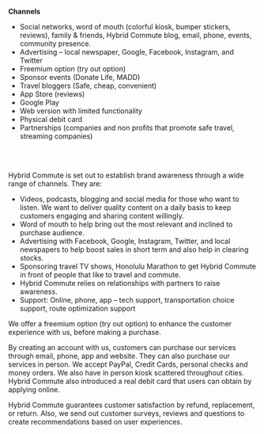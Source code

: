 <b>Channels</b>
<ul>
  <li>Social networks, word of mouth (colorful kiosk, bumper stickers, reviews), family & friends, Hybrid Commute blog, email, phone, events, community presence.</li>
  <li>Advertising – local newspaper, Google, Facebook, Instagram, and Twitter</li>
  <li>Freemium option (try out option)</li>
  <li>Sponsor events (Donate Life, MADD)</li>
  <li>Travel bloggers (Safe, cheap, convenient)</li>
  <li>App Store (reviews)</li>
  <li>Google Play</li>
  <li>Web version with limited functionality</li>
  <li>Physical debit card</li>
  <li>Partnerships (companies and non profits that promote safe travel, streaming companies)</li>
 </ul>
 
 <br><br>
 <p>Hybrid Commute is set out to establish brand awareness through a wide range of channels. They are:</p>
 <ul>
  <li>Videos, podcasts, blogging and social media for those who want to listen. We want to deliver quality content on a daily basis to keep customers engaging and sharing content willingly.</li>
  <li>Word of mouth to help bring out the most relevant and inclined to purchase audience.</li>
  <li>Advertising with Facebook, Google, Instagram, Twitter, and local newspapers to help boost sales in short term and also help in clearing stocks.</li>
  <li>Sponsoring travel TV shows, Honolulu Marathon to get Hybrid Commute in front of people that like to travel and commute.</li>
  <li>Hybrid Commute relies on relationships with partners to raise awareness.</li>
  <li>Support: Online, phone, app – tech support, transportation choice support, route optimization support</li>
 </ul>
 
 <p>We offer a freemium option (try out option) to enhance the customer experience with us, before making a purchase.

By creating an account with us, customers can purchase our services through email, phone, app and website. They can also purchase our services in person. We accept PayPal, Credit Cards, personal checks and money orders. We also have in person kiosk scattered throughout cities. Hybrid Commute also introduced a real debit card that users can obtain by applying online.

Hybrid Commute guarantees customer satisfaction by refund, replacement, or return. Also, we send out customer surveys, reviews and questions to create recommendations based on user experiences.</p>

